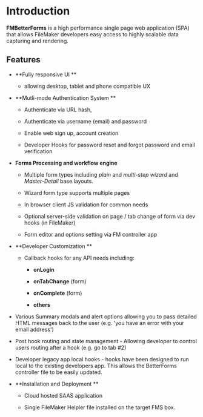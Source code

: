 # Introduction

**FMBetterForms** is a high performance single page web application \(SPA\) that allows FileMaker developers easy access to highly scalable data capturing and rendering.

## Features

* **Fully responsive UI **

  * allowing desktop, tablet and phone compatible UX

* **Mutli-mode Authentication System **

  * Authenticate via URL hash,

  * Authenticate via username \(email\) and password

  * Enable web sign up, account creation

  * Developer Hooks for password reset and forgot password and email verification

* **Forms Processing and workflow engine**

  * Multiple form types including  _plain_ and _multi-step wizard_ and _Master-Detail_ base layouts.

  * Wizard form type supports multiple pages

  * In browser client JS validation for common needs

  * Optional server-side validation on page / tab change of form via dev hooks \(in FileMaker\)

  * Form editor and options setting via FM controller app

* **Developer Customization **

  * Callback hooks for any API needs including:

    * **onLogin**

    * **onTabChange** \(form\)

    * **onComplete** \(form\)

    * **others**

* Various Summary modals and alert options allowing you to pass detailed HTML messages back to the user \(e.g. 'you have an error with your email address'\)

* Post hook routing and state management - Allowing developer to control users routing after a hook \(e.g. go to tab \#2\)

* Developer legacy app local hooks  - hooks have been designed to run local to the existing developers app. This allows the BetterForms controller file to be easily updated.

* **Installation and Deployment **

  * Cloud hosted SAAS application

  * Single FileMaker Helpler file installed on the target FMS box.



